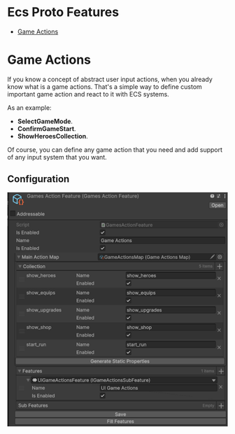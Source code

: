 # Ecs Proto Features

- [Game Actions](#game-actions)


# Game Actions

If you know a concept of abstract user input actions, when you already know what is a game actions. 
That's a simple way to define custom important game action and react to it with ECS systems.

As an example:

- **SelectGameMode**.
- **ConfirmGameStart**.
- **ShowHeroesCollection**.

Of course, you can define any game action that you need and add support of any input system that you want.

## Configuration

![game actions config](https://github.com/UnioGame/UniGame.LeoEcs.Proto.Features/blob/main/GitAssets/gameactions_config.png)

